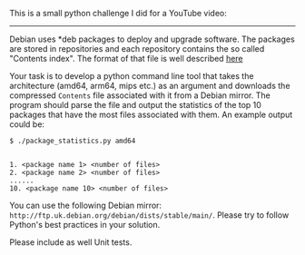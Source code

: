 This is a small python challenge I did for a YouTube video:


---

Debian uses *deb packages to deploy and upgrade software. The packages
are stored in repositories and each repository contains the so called "Contents
index". The format of that file is well described [here](https://wiki.debian.org/RepositoryFormat#A.22Contents.22_indices)


Your task is to develop a python command line tool that takes the architecture (amd64, arm64, mips etc.) as an argument and downloads the compressed `Contents` file associated with it from a Debian mirror. The program should parse the file and output the statistics of the top 10 packages that have the most files associated with them.
An example output could be:

```
$ ./package_statistics.py amd64


1. <package name 1> <number of files>
2. <package name 2> <number of files>
......
10. <package name 10> <number of files>
```

You can use the following Debian mirror: `http://ftp.uk.debian.org/debian/dists/stable/main/`. Please try to follow Python's best practices in your solution. 

Please include as well Unit tests.

